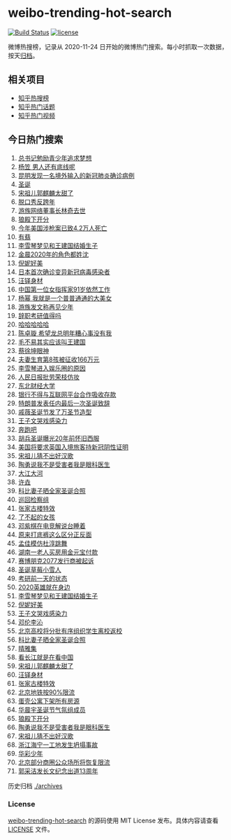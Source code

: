 # weibo-trending-hot-search

[![Build Status](https://github.com/justjavac/weibo-trending-hot-search/workflows/ci/badge.svg?branch=master)](https://github.com/justjavac/weibo-trending-hot-search/actions)
[![license](https://img.shields.io/github/license/justjavac/weibo-trending-hot-search)](https://github.com/justjavac/weibo-trending-hot-search/blob/master/LICENSE)

微博热搜榜，记录从 2020-11-24 日开始的微博热门搜索。每小时抓取一次数据，按天[归档](./archives)。

## 相关项目

- [知乎热搜榜](https://github.com/justjavac/zhihu-trending-top-search)
- [知乎热门话题](https://github.com/justjavac/zhihu-trending-hot-questions)
- [知乎热门视频](https://github.com/justjavac/zhihu-trending-hot-video)

## 今日热门搜索

<!-- BEGIN -->
<!-- 最后更新时间 Sat Dec 26 2020 03:23:27 GMT+0800 (CST) -->
1. [总书记勉励青少年追求梦想](https://s.weibo.com//weibo?q=%23%E6%80%BB%E4%B9%A6%E8%AE%B0%E5%8B%89%E5%8A%B1%E9%9D%92%E5%B0%91%E5%B9%B4%E8%BF%BD%E6%B1%82%E6%A2%A6%E6%83%B3%23&Refer=new_time)
1. [杨笠 男人还有底线呢](https://s.weibo.com//weibo?q=%E6%9D%A8%E7%AC%A0%20%E7%94%B7%E4%BA%BA%E8%BF%98%E6%9C%89%E5%BA%95%E7%BA%BF%E5%91%A2&Refer=top)
1. [昆明发现一名境外输入的新冠肺炎确诊病例](https://s.weibo.com//weibo?q=%23%E6%98%86%E6%98%8E%E5%8F%91%E7%8E%B0%E4%B8%80%E5%90%8D%E5%A2%83%E5%A4%96%E8%BE%93%E5%85%A5%E7%9A%84%E6%96%B0%E5%86%A0%E8%82%BA%E7%82%8E%E7%A1%AE%E8%AF%8A%E7%97%85%E4%BE%8B%23&Refer=top)
1. [圣诞](https://s.weibo.com//weibo?q=%E5%9C%A3%E8%AF%9E&Refer=top)
1. [宋祖儿郭麒麟太甜了](https://s.weibo.com//weibo?q=%23%E5%AE%8B%E7%A5%96%E5%84%BF%E9%83%AD%E9%BA%92%E9%BA%9F%E5%A4%AA%E7%94%9C%E4%BA%86%23&Refer=top)
1. [脱口秀反跨年](https://s.weibo.com//weibo?q=%E8%84%B1%E5%8F%A3%E7%A7%80%E5%8F%8D%E8%B7%A8%E5%B9%B4&Refer=top)
1. [游族网络董事长林奇去世](https://s.weibo.com//weibo?q=%23%E6%B8%B8%E6%97%8F%E7%BD%91%E7%BB%9C%E8%91%A3%E4%BA%8B%E9%95%BF%E6%9E%97%E5%A5%87%E5%8E%BB%E4%B8%96%23&Refer=top)
1. [狼殿下开分](https://s.weibo.com//weibo?q=%23%E7%8B%BC%E6%AE%BF%E4%B8%8B%E5%BC%80%E5%88%86%23&Refer=top)
1. [今年美国涉枪案已致4.2万人死亡](https://s.weibo.com//weibo?q=%23%E4%BB%8A%E5%B9%B4%E7%BE%8E%E5%9B%BD%E6%B6%89%E6%9E%AA%E6%A1%88%E5%B7%B2%E8%87%B44.2%E4%B8%87%E4%BA%BA%E6%AD%BB%E4%BA%A1%23&Refer=top)
1. [有翡](https://s.weibo.com//weibo?q=%E6%9C%89%E7%BF%A1&Refer=top)
1. [李雪琴梦见和王建国结婚生子](https://s.weibo.com//weibo?q=%23%E6%9D%8E%E9%9B%AA%E7%90%B4%E6%A2%A6%E8%A7%81%E5%92%8C%E7%8E%8B%E5%BB%BA%E5%9B%BD%E7%BB%93%E5%A9%9A%E7%94%9F%E5%AD%90%23&Refer=top)
1. [金晨2020年的角色都姓沈](https://s.weibo.com//weibo?q=%23%E9%87%91%E6%99%A82020%E5%B9%B4%E7%9A%84%E8%A7%92%E8%89%B2%E9%83%BD%E5%A7%93%E6%B2%88%23&Refer=top)
1. [倪妮好美](https://s.weibo.com//weibo?q=%23%E5%80%AA%E5%A6%AE%E5%A5%BD%E7%BE%8E%23&Refer=top)
1. [日本首次确诊变异新冠病毒感染者](https://s.weibo.com//weibo?q=%23%E6%97%A5%E6%9C%AC%E9%A6%96%E6%AC%A1%E7%A1%AE%E8%AF%8A%E5%8F%98%E5%BC%82%E6%96%B0%E5%86%A0%E7%97%85%E6%AF%92%E6%84%9F%E6%9F%93%E8%80%85%23&Refer=top)
1. [汪铎身材](https://s.weibo.com//weibo?q=%E6%B1%AA%E9%93%8E%E8%BA%AB%E6%9D%90&Refer=top)
1. [中国第一位女指挥家91岁依然工作](https://s.weibo.com//weibo?q=%23%E4%B8%AD%E5%9B%BD%E7%AC%AC%E4%B8%80%E4%BD%8D%E5%A5%B3%E6%8C%87%E6%8C%A5%E5%AE%B691%E5%B2%81%E4%BE%9D%E7%84%B6%E5%B7%A5%E4%BD%9C%23&Refer=top)
1. [杨幂 我就是一个普普通通的大美女](https://s.weibo.com//weibo?q=%E6%9D%A8%E5%B9%82%20%E6%88%91%E5%B0%B1%E6%98%AF%E4%B8%80%E4%B8%AA%E6%99%AE%E6%99%AE%E9%80%9A%E9%80%9A%E7%9A%84%E5%A4%A7%E7%BE%8E%E5%A5%B3&Refer=top)
1. [游族发文称再见少年](https://s.weibo.com//weibo?q=%23%E6%B8%B8%E6%97%8F%E5%8F%91%E6%96%87%E7%A7%B0%E5%86%8D%E8%A7%81%E5%B0%91%E5%B9%B4%23&Refer=top)
1. [辞职考研值得吗](https://s.weibo.com//weibo?q=%23%E8%BE%9E%E8%81%8C%E8%80%83%E7%A0%94%E5%80%BC%E5%BE%97%E5%90%97%23&Refer=top)
1. [哈哈哈哈哈](https://s.weibo.com//weibo?q=%E5%93%88%E5%93%88%E5%93%88%E5%93%88%E5%93%88&Refer=top)
1. [陈卓璇 希望龙总明年糟心事没有我](https://s.weibo.com//weibo?q=%E9%99%88%E5%8D%93%E7%92%87%20%E5%B8%8C%E6%9C%9B%E9%BE%99%E6%80%BB%E6%98%8E%E5%B9%B4%E7%B3%9F%E5%BF%83%E4%BA%8B%E6%B2%A1%E6%9C%89%E6%88%91&Refer=top)
1. [毛不易其实应该叫王建国](https://s.weibo.com//weibo?q=%23%E6%AF%9B%E4%B8%8D%E6%98%93%E5%85%B6%E5%AE%9E%E5%BA%94%E8%AF%A5%E5%8F%AB%E7%8E%8B%E5%BB%BA%E5%9B%BD%23&Refer=top)
1. [蔡徐坤眼神](https://s.weibo.com//weibo?q=%23%E8%94%A1%E5%BE%90%E5%9D%A4%E7%9C%BC%E7%A5%9E%23&Refer=top)
1. [夫妻生育第8孩被征收166万元](https://s.weibo.com//weibo?q=%23%E5%A4%AB%E5%A6%BB%E7%94%9F%E8%82%B2%E7%AC%AC8%E5%AD%A9%E8%A2%AB%E5%BE%81%E6%94%B6166%E4%B8%87%E5%85%83%23&Refer=top)
1. [李雪琴进入娱乐圈的原因](https://s.weibo.com//weibo?q=%23%E6%9D%8E%E9%9B%AA%E7%90%B4%E8%BF%9B%E5%85%A5%E5%A8%B1%E4%B9%90%E5%9C%88%E7%9A%84%E5%8E%9F%E5%9B%A0%23&Refer=top)
1. [人民日报批劳荣枝仿妆](https://s.weibo.com//weibo?q=%23%E4%BA%BA%E6%B0%91%E6%97%A5%E6%8A%A5%E6%89%B9%E5%8A%B3%E8%8D%A3%E6%9E%9D%E4%BB%BF%E5%A6%86%23&Refer=top)
1. [东北财经大学](https://s.weibo.com//weibo?q=%E4%B8%9C%E5%8C%97%E8%B4%A2%E7%BB%8F%E5%A4%A7%E5%AD%A6&Refer=top)
1. [银行不得与互联网平台合作吸收存款](https://s.weibo.com//weibo?q=%E9%93%B6%E8%A1%8C%E4%B8%8D%E5%BE%97%E4%B8%8E%E4%BA%92%E8%81%94%E7%BD%91%E5%B9%B3%E5%8F%B0%E5%90%88%E4%BD%9C%E5%90%B8%E6%94%B6%E5%AD%98%E6%AC%BE&Refer=top)
1. [特朗普发表任内最后一次圣诞致辞](https://s.weibo.com//weibo?q=%23%E7%89%B9%E6%9C%97%E6%99%AE%E5%8F%91%E8%A1%A8%E4%BB%BB%E5%86%85%E6%9C%80%E5%90%8E%E4%B8%80%E6%AC%A1%E5%9C%A3%E8%AF%9E%E8%87%B4%E8%BE%9E%23&Refer=top)
1. [戚薇圣诞节发了万圣节造型](https://s.weibo.com//weibo?q=%23%E6%88%9A%E8%96%87%E5%9C%A3%E8%AF%9E%E8%8A%82%E5%8F%91%E4%BA%86%E4%B8%87%E5%9C%A3%E8%8A%82%E9%80%A0%E5%9E%8B%23&Refer=top)
1. [王子文哭戏感染力](https://s.weibo.com//weibo?q=%E7%8E%8B%E5%AD%90%E6%96%87%E5%93%AD%E6%88%8F%E6%84%9F%E6%9F%93%E5%8A%9B&Refer=top)
1. [奔跑吧](https://s.weibo.com//weibo?q=%E5%A5%94%E8%B7%91%E5%90%A7&Refer=top)
1. [胡兵圣诞曝光20年前怀旧西服](https://s.weibo.com//weibo?q=%23%E8%83%A1%E5%85%B5%E5%9C%A3%E8%AF%9E%E6%9B%9D%E5%85%8920%E5%B9%B4%E5%89%8D%E6%80%80%E6%97%A7%E8%A5%BF%E6%9C%8D%23&Refer=top)
1. [美国将要求英国入境旅客持新冠阴性证明](https://s.weibo.com//weibo?q=%E7%BE%8E%E5%9B%BD%E5%B0%86%E8%A6%81%E6%B1%82%E8%8B%B1%E5%9B%BD%E5%85%A5%E5%A2%83%E6%97%85%E5%AE%A2%E6%8C%81%E6%96%B0%E5%86%A0%E9%98%B4%E6%80%A7%E8%AF%81%E6%98%8E&Refer=top)
1. [宋祖儿猜不出好汉歌](https://s.weibo.com//weibo?q=%E5%AE%8B%E7%A5%96%E5%84%BF%E7%8C%9C%E4%B8%8D%E5%87%BA%E5%A5%BD%E6%B1%89%E6%AD%8C&Refer=top)
1. [陶勇说我不是受害者我是眼科医生](https://s.weibo.com//weibo?q=%E9%99%B6%E5%8B%87%E8%AF%B4%E6%88%91%E4%B8%8D%E6%98%AF%E5%8F%97%E5%AE%B3%E8%80%85%E6%88%91%E6%98%AF%E7%9C%BC%E7%A7%91%E5%8C%BB%E7%94%9F&Refer=top)
1. [大江大河](https://s.weibo.com//weibo?q=%E5%A4%A7%E6%B1%9F%E5%A4%A7%E6%B2%B3&Refer=top)
1. [许垚](https://s.weibo.com//weibo?q=%E8%AE%B8%E5%9E%9A&Refer=top)
1. [科比妻子晒全家圣诞合照](https://s.weibo.com//weibo?q=%23%E7%A7%91%E6%AF%94%E5%A6%BB%E5%AD%90%E6%99%92%E5%85%A8%E5%AE%B6%E5%9C%A3%E8%AF%9E%E5%90%88%E7%85%A7%23&Refer=top)
1. [巡回检察组](https://s.weibo.com//weibo?q=%E5%B7%A1%E5%9B%9E%E6%A3%80%E5%AF%9F%E7%BB%84&Refer=top)
1. [张家古楼特效](https://s.weibo.com//weibo?q=%E5%BC%A0%E5%AE%B6%E5%8F%A4%E6%A5%BC%E7%89%B9%E6%95%88&Refer=top)
1. [了不起的女孩](https://s.weibo.com//weibo?q=%E4%BA%86%E4%B8%8D%E8%B5%B7%E7%9A%84%E5%A5%B3%E5%AD%A9&Refer=top)
1. [邓紫棋在电竞解说台睡着](https://s.weibo.com//weibo?q=%23%E9%82%93%E7%B4%AB%E6%A3%8B%E5%9C%A8%E7%94%B5%E7%AB%9E%E8%A7%A3%E8%AF%B4%E5%8F%B0%E7%9D%A1%E7%9D%80%23&Refer=top)
1. [原来打底裤这么区分正反面](https://s.weibo.com//weibo?q=%23%E5%8E%9F%E6%9D%A5%E6%89%93%E5%BA%95%E8%A3%A4%E8%BF%99%E4%B9%88%E5%8C%BA%E5%88%86%E6%AD%A3%E5%8F%8D%E9%9D%A2%23&Refer=top)
1. [孟佳模仿杜淳跳舞](https://s.weibo.com//weibo?q=%23%E5%AD%9F%E4%BD%B3%E6%A8%A1%E4%BB%BF%E6%9D%9C%E6%B7%B3%E8%B7%B3%E8%88%9E%23&Refer=top)
1. [湖南一老人买房用金元宝付款](https://s.weibo.com//weibo?q=%23%E6%B9%96%E5%8D%97%E4%B8%80%E8%80%81%E4%BA%BA%E4%B9%B0%E6%88%BF%E7%94%A8%E9%87%91%E5%85%83%E5%AE%9D%E4%BB%98%E6%AC%BE%23&Refer=top)
1. [赛博朋克2077发行商被起诉](https://s.weibo.com//weibo?q=%E8%B5%9B%E5%8D%9A%E6%9C%8B%E5%85%8B2077%E5%8F%91%E8%A1%8C%E5%95%86%E8%A2%AB%E8%B5%B7%E8%AF%89&Refer=top)
1. [圣诞草莓小雪人](https://s.weibo.com//weibo?q=%23%E5%9C%A3%E8%AF%9E%E8%8D%89%E8%8E%93%E5%B0%8F%E9%9B%AA%E4%BA%BA%23&Refer=top)
1. [考研前一天的状态](https://s.weibo.com//weibo?q=%23%E8%80%83%E7%A0%94%E5%89%8D%E4%B8%80%E5%A4%A9%E7%9A%84%E7%8A%B6%E6%80%81%23&Refer=top)
1. [2020英雄就在身边](https://s.weibo.com//weibo?q=%232020%E8%8B%B1%E9%9B%84%E5%B0%B1%E5%9C%A8%E8%BA%AB%E8%BE%B9%23&Refer=new_time)
1. [李雪琴梦见和王建国结婚生子](https://s.weibo.com//weibo?q=%E6%9D%8E%E9%9B%AA%E7%90%B4%E6%A2%A6%E8%A7%81%E5%92%8C%E7%8E%8B%E5%BB%BA%E5%9B%BD%E7%BB%93%E5%A9%9A%E7%94%9F%E5%AD%90&Refer=top)
1. [倪妮好美](https://s.weibo.com//weibo?q=%E5%80%AA%E5%A6%AE%E5%A5%BD%E7%BE%8E&Refer=top)
1. [王子文哭戏感染力](https://s.weibo.com//weibo?q=%23%E7%8E%8B%E5%AD%90%E6%96%87%E5%93%AD%E6%88%8F%E6%84%9F%E6%9F%93%E5%8A%9B%23&Refer=top)
1. [邓伦李沁](https://s.weibo.com//weibo?q=%23%E9%82%93%E4%BC%A6%E6%9D%8E%E6%B2%81%23&Refer=top)
1. [北京高校将分批有序组织学生离校返校](https://s.weibo.com//weibo?q=%23%E5%8C%97%E4%BA%AC%E9%AB%98%E6%A0%A1%E5%B0%86%E5%88%86%E6%89%B9%E6%9C%89%E5%BA%8F%E7%BB%84%E7%BB%87%E5%AD%A6%E7%94%9F%E7%A6%BB%E6%A0%A1%E8%BF%94%E6%A0%A1%23&Refer=top)
1. [科比妻子晒全家圣诞合照](https://s.weibo.com//weibo?q=%E7%A7%91%E6%AF%94%E5%A6%BB%E5%AD%90%E6%99%92%E5%85%A8%E5%AE%B6%E5%9C%A3%E8%AF%9E%E5%90%88%E7%85%A7&Refer=top)
1. [晴雅集](https://s.weibo.com//weibo?q=%E6%99%B4%E9%9B%85%E9%9B%86&Refer=top)
1. [看长江就是在看中国](https://s.weibo.com//weibo?q=%23%E7%9C%8B%E9%95%BF%E6%B1%9F%E5%B0%B1%E6%98%AF%E5%9C%A8%E7%9C%8B%E4%B8%AD%E5%9B%BD%23&Refer=new_time)
1. [宋祖儿郭麒麟太甜了](https://s.weibo.com//weibo?q=%E5%AE%8B%E7%A5%96%E5%84%BF%E9%83%AD%E9%BA%92%E9%BA%9F%E5%A4%AA%E7%94%9C%E4%BA%86&Refer=top)
1. [汪铎身材](https://s.weibo.com//weibo?q=%23%E6%B1%AA%E9%93%8E%E8%BA%AB%E6%9D%90%23&Refer=top)
1. [张家古楼特效](https://s.weibo.com//weibo?q=%23%E5%BC%A0%E5%AE%B6%E5%8F%A4%E6%A5%BC%E7%89%B9%E6%95%88%23&Refer=top)
1. [北京地铁按90%限流](https://s.weibo.com//weibo?q=%23%E5%8C%97%E4%BA%AC%E5%9C%B0%E9%93%81%E6%8C%8990%25%E9%99%90%E6%B5%81%23&Refer=top)
1. [蛋壳公寓下架所有房源](https://s.weibo.com//weibo?q=%E8%9B%8B%E5%A3%B3%E5%85%AC%E5%AF%93%E4%B8%8B%E6%9E%B6%E6%89%80%E6%9C%89%E6%88%BF%E6%BA%90&Refer=top)
1. [华晨宇圣诞节气氛组成员](https://s.weibo.com//weibo?q=%23%E5%8D%8E%E6%99%A8%E5%AE%87%E5%9C%A3%E8%AF%9E%E8%8A%82%E6%B0%94%E6%B0%9B%E7%BB%84%E6%88%90%E5%91%98%23&Refer=top)
1. [狼殿下开分](https://s.weibo.com//weibo?q=%E7%8B%BC%E6%AE%BF%E4%B8%8B%E5%BC%80%E5%88%86&Refer=top)
1. [陶勇说我不是受害者我是眼科医生](https://s.weibo.com//weibo?q=%23%E9%99%B6%E5%8B%87%E8%AF%B4%E6%88%91%E4%B8%8D%E6%98%AF%E5%8F%97%E5%AE%B3%E8%80%85%E6%88%91%E6%98%AF%E7%9C%BC%E7%A7%91%E5%8C%BB%E7%94%9F%23&Refer=top)
1. [宋祖儿猜不出好汉歌](https://s.weibo.com//weibo?q=%23%E5%AE%8B%E7%A5%96%E5%84%BF%E7%8C%9C%E4%B8%8D%E5%87%BA%E5%A5%BD%E6%B1%89%E6%AD%8C%23&Refer=top)
1. [浙江海宁一工地发生坍塌事故](https://s.weibo.com//weibo?q=%E6%B5%99%E6%B1%9F%E6%B5%B7%E5%AE%81%E4%B8%80%E5%B7%A5%E5%9C%B0%E5%8F%91%E7%94%9F%E5%9D%8D%E5%A1%8C%E4%BA%8B%E6%95%85&Refer=top)
1. [华彩少年](https://s.weibo.com//weibo?q=%E5%8D%8E%E5%BD%A9%E5%B0%91%E5%B9%B4&Refer=top)
1. [北京部分商圈公众场所将恢复限流](https://s.weibo.com//weibo?q=%E5%8C%97%E4%BA%AC%E9%83%A8%E5%88%86%E5%95%86%E5%9C%88%E5%85%AC%E4%BC%97%E5%9C%BA%E6%89%80%E5%B0%86%E6%81%A2%E5%A4%8D%E9%99%90%E6%B5%81&Refer=top)
1. [郭采洁发长文纪念出道13周年](https://s.weibo.com//weibo?q=%23%E9%83%AD%E9%87%87%E6%B4%81%E5%8F%91%E9%95%BF%E6%96%87%E7%BA%AA%E5%BF%B5%E5%87%BA%E9%81%9313%E5%91%A8%E5%B9%B4%23&Refer=top)
<!-- END -->

历史归档 [./archives](./archives)

### License

[weibo-trending-hot-search](https://github.com/justjavac/weibo-trending-hot-search) 的源码使用 MIT License 发布。具体内容请查看 [LICENSE](./LICENSE) 文件。

